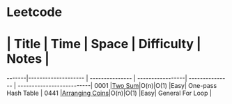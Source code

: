 # Leetcode

  #    | Title               |  Time           |  Space           | Difficulty           | Notes                  | 
-------|-------------------- | --------------- | -----------------| ---------------   | --------------------------|
 0001  |[Two Sum](https://leetcode.com/problems/two-sum/)|O(n)|O(1) |Easy| One-pass Hash Table                    |
 0441  |[Arranging Coins](https://leetcode.com/problems/arranging-coins/)|O(n)|O(1) |Easy| General For Loop       |
